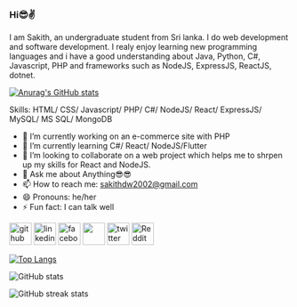 ### Hi😎✌️

I am Sakith, an undergraduate student from Sri lanka. I do web development and software development. I realy enjoy learning new programming languages and i have a good understanding about Java, Python, C#, Javascript, PHP and frameworks such as NodeJS, ExpressJS, ReactJS, dotnet.

 [![Anurag's GitHub stats](https://github-readme-stats.vercel.app/api?username=SakithDW)](https://github.com/anuraghazra/github-readme-stats)
 
Skills: HTML/ CSS/ Javascript/ PHP/ C#/ NodeJS/ React/ ExpressJS/ MySQL/ MS SQL/ MongoDB

- 🔭 I’m currently working on an e-commerce site with PHP 
- 🌱 I’m currently learning C#/ React/ NodeJS/Flutter 
- 👯 I’m looking to collaborate on a web project which helps me to shrpen up my skills for React and NodeJS. 
- 💬 Ask me about Anything😎😎 
- 📫 How to reach me: sakithdw2002@gmail.com 
- 😄 Pronouns: he/her 
- ⚡ Fun fact: I can talk well

[<img src='https://img.icons8.com/?size=100&id=52539&format=png&color=000000' alt='github' height='40'>](https://github.com/SakithDW)  [<img src='https://img.icons8.com/?size=100&id=xuvGCOXi8Wyg&format=png&color=000000' alt='linkedin' height='40'>](https://www.linkedin.com/in/sakith-deepna-wijenanda-252bb225/)  [<img src='https://img.icons8.com/?size=100&id=yGcWL8copNNQ&format=png&color=000000' alt='facebook' height='40'>](https://www.facebook.com/profile.php?id=100078445807357)  [<img src='https://img.icons8.com/?size=100&id=ZRiAFreol5mE&format=png&color=000000' height='40'>](https://www.instagram.com/sakithdw/)  [<img src='https://img.icons8.com/?size=100&id=13963&format=png&color=000000' alt='twitter' height='40'>](https://twitter.com/Sakith_DW)  [<img src='https://img.icons8.com/?size=100&id=d2BoV6h39VrC&format=png&color=000000' alt='Reddit' height='40'>](https://www.reddit.com/user/bro_I_love_me)    

[![Top Langs](https://github-readme-stats.vercel.app/api/top-langs/?username=SakithDW)](https://github.com/anuraghazra/github-readme-stats)

![GitHub stats](https://github-readme-stats.vercel.app/api?username=SakithDW&show_icons=true)  

![GitHub streak stats](https://streak-stats.demolab.com/?user=SakithDW)  







